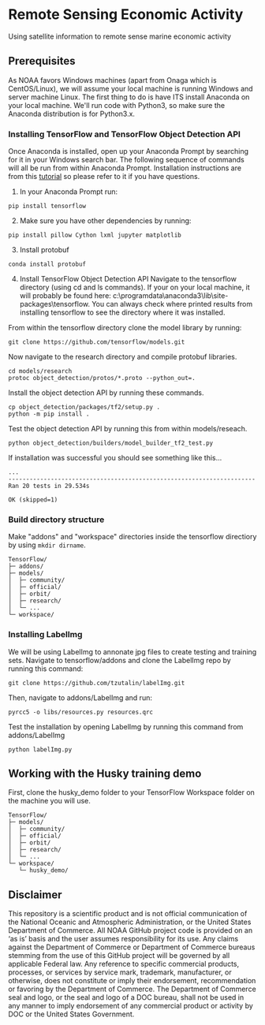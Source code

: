 # Remote Sensing Economic Activity
Using satellite information to remote sense marine economic activity

## Prerequisites
As NOAA favors Windows machines (apart from Onaga which is CentOS/Linux), we will assume your local machine is running Windows and server machine Linux.  The first thing to do is have ITS install Anaconda on your local machine.  We'll run code with Python3, so make sure the Anaconda distribution is for Python3.x.

### Installing TensorFlow and TensorFlow Object Detection API
Once Anaconda is installed, open up your Anaconda Prompt by searching for it in your Windows search bar.  The following sequence of commands will all be run from within Anaconda Prompt.  Installation instructions are from this [tutorial](https://tensorflow-object-detection-api-tutorial.readthedocs.io/en/latest/training.html) so please refer to it if you have questions.

1) In your Anaconda Prompt run:
```
pip install tensorflow
```

2) Make sure you have other dependencies by running:
```
pip install pillow Cython lxml jupyter matplotlib
```

3) Install protobuf
```
conda install protobuf
```

4) Install TensorFlow Object Detection API
Navigate to the tensorflow directory (using cd and ls commands).  If your on your local machine, it will probably be found here: c:\programdata\anaconda3\lib\site-packages\tensorflow.  You can always check where printed results from installing tensorflow to see the directory where it was installed.

From within the tensorflow directory clone the model library by running:
```
git clone https://github.com/tensorflow/models.git
```

Now navigate to the research directory and compile protobuf libraries.
```
cd models/research
protoc object_detection/protos/*.proto --python_out=.
```

Install the object detection API by running these commands.
```
cp object_detection/packages/tf2/setup.py .
python -m pip install .
```

Test the object detection API by running this from within models/reseach.
```
python object_detection/builders/model_builder_tf2_test.py
```
If installation was successful you should see something like this...
```
...
----------------------------------------------------------------------
Ran 20 tests in 29.534s

OK (skipped=1)
```

### Build directory structure
Make "addons" and "workspace" directories inside the tensorflow directiory by using `mkdir dirname`.
```
TensorFlow/
├─ addons/
├─ models/
│  ├─ community/
│  ├─ official/
│  ├─ orbit/
│  ├─ research/
│  └─ ...
└─ workspace/
```

### Installing LabelImg
We will be using LabelImg to annonate jpg files to create testing and training sets. Navigate to tensorflow/addons and clone the LabelImg repo by running this command:
```
git clone https://github.com/tzutalin/labelImg.git
```
Then, navigate to addons/LabelImg and run:
```
pyrcc5 -o libs/resources.py resources.qrc
```
Test the installation by opening LabelImg by running this command from addons/LabelImg
```
python labelImg.py
```

## Working with the Husky training demo

First, clone the husky_demo folder to your TensorFlow Workspace folder on the machine you will use.
```
TensorFlow/
├─ models/
│  ├─ community/
│  ├─ official/
│  ├─ orbit/
│  ├─ research/
│  └─ ...
└─ workspace/
   └─ husky_demo/
```
## Disclaimer
This repository is a scientific product and is not official communication of the National Oceanic and Atmospheric Administration, or the United States Department of Commerce. All NOAA GitHub project code is provided on an ‘as is’ basis and the user assumes responsibility for its use. Any claims against the Department of Commerce or Department of Commerce bureaus stemming from the use of this GitHub project will be governed by all applicable Federal law. Any reference to specific commercial products, processes, or services by service mark, trademark, manufacturer, or otherwise, does not constitute or imply their endorsement, recommendation or favoring by the Department of Commerce. The Department of Commerce seal and logo, or the seal and logo of a DOC bureau, shall not be used in any manner to imply endorsement of any commercial product or activity by DOC or the United States Government.
